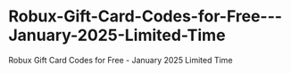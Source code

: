 # Robux-Gift-Card-Codes-for-Free---January-2025-Limited-Time
Robux Gift Card Codes for Free - January 2025 Limited Time
